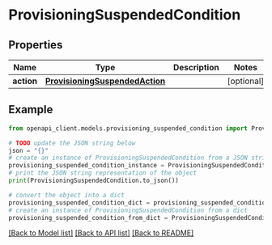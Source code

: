# ProvisioningSuspendedCondition


## Properties

Name | Type | Description | Notes
------------ | ------------- | ------------- | -------------
**action** | [**ProvisioningSuspendedAction**](ProvisioningSuspendedAction.md) |  | [optional] 

## Example

```python
from openapi_client.models.provisioning_suspended_condition import ProvisioningSuspendedCondition

# TODO update the JSON string below
json = "{}"
# create an instance of ProvisioningSuspendedCondition from a JSON string
provisioning_suspended_condition_instance = ProvisioningSuspendedCondition.from_json(json)
# print the JSON string representation of the object
print(ProvisioningSuspendedCondition.to_json())

# convert the object into a dict
provisioning_suspended_condition_dict = provisioning_suspended_condition_instance.to_dict()
# create an instance of ProvisioningSuspendedCondition from a dict
provisioning_suspended_condition_from_dict = ProvisioningSuspendedCondition.from_dict(provisioning_suspended_condition_dict)
```
[[Back to Model list]](../README.md#documentation-for-models) [[Back to API list]](../README.md#documentation-for-api-endpoints) [[Back to README]](../README.md)



